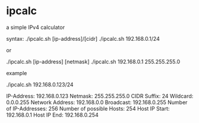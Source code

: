 # ipcalc

a simple IPv4 calculator

syntax:
./ipcalc.sh [ip-address]/[cidr]
./ipcalc.sh 192.168.0.1/24

or

./ipcalc.sh [ip-address] [netmask]
./ipcalc.sh 192.168.0.1 255.255.255.0


example

./ipcalc.sh 192.168.0.123/24

IP-Address:                   192.168.0.123
Netmask:                      255.255.255.0
CIDR Suffix:                  24
Wildcard:                     0.0.0.255
Network Address:              192.168.0.0
Broadcast:                    192.168.0.255
Number of IP-Addresses:       256
Number of possible Hosts:     254
Host IP Start:                192.168.0.1
Host IP End:                  192.168.0.254

